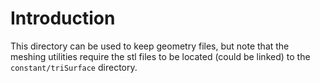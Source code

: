 # Introduction

This directory can be used to keep geometry files, but note that the meshing utilities require the stl files to be located (could be linked) to the ```constant/triSurface``` directory.